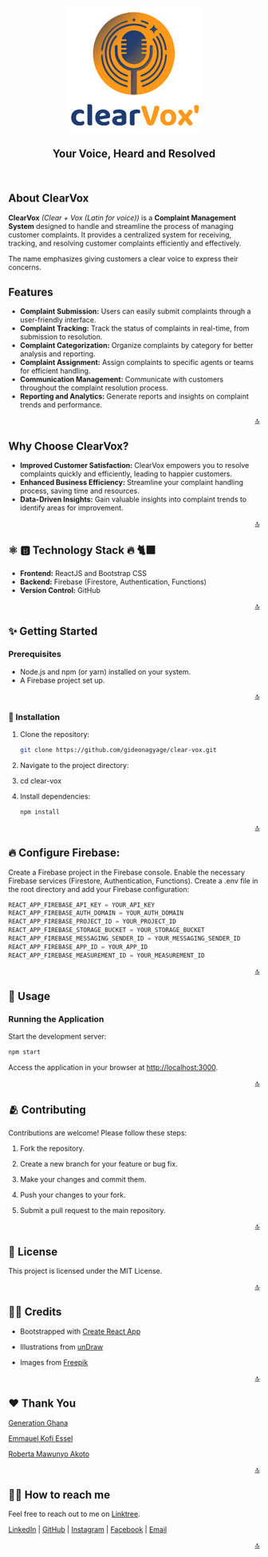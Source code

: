 <a name="readme-top"></a>

<div align="center">

<img src="./src/img/logo/clearvox_logo_text.png" height="250px" alt="ClearVox Logo" />

</div>

<div align="center">

## Your Voice, Heard and Resolved

</div>

<br>

## About ClearVox

**ClearVox** *(Clear + Vox (Latin for voice))* is a **Complaint Management System** designed to handle and streamline the process of managing customer complaints.
It provides a centralized system for receiving, tracking, and resolving customer complaints efficiently and effectively.

The name emphasizes giving customers a clear voice to express their concerns.

## Features

* **Complaint Submission:** Users can easily submit complaints through a user-friendly interface.
* **Complaint Tracking:**  Track the status of complaints in real-time, from submission to resolution.
* **Complaint Categorization:** Organize complaints by category for better analysis and reporting.
* **Complaint Assignment:** Assign complaints to specific agents or teams for efficient handling.
* **Communication Management:**  Communicate with customers throughout the complaint resolution process.
* **Reporting and Analytics:** Generate reports and insights on complaint trends and performance.

<p align="right"><a href="#readme-top">🔝</a></p>

## Why Choose ClearVox?

* **Improved Customer Satisfaction:**  ClearVox empowers you to resolve complaints quickly and efficiently, leading to happier customers.
* **Enhanced Business Efficiency:**  Streamline your complaint handling process, saving time and resources.
* **Data-Driven Insights:**  Gain valuable insights into complaint trends to identify areas for improvement.

<p align="right"><a href="#readme-top">🔝</a></p>

## ⚛️ 🅱️ Technology Stack 🔥 🐈‍⬛

* **Frontend:** ReactJS and Bootstrap CSS
* **Backend:** Firebase (Firestore, Authentication, Functions)
* **Version Control:** GitHub

<p align="right"><a href="#readme-top">🔝</a></p>

## ✨ Getting Started

### Prerequisites

* Node.js and npm (or yarn) installed on your system.
* A Firebase project set up.

<p align="right"><a href="#readme-top">🔝</a></p>

### 📝 Installation

1. Clone the repository:

   ```bash
   git clone https://github.com/gideonagyage/clear-vox.git
   ```

2. Navigate to the project directory:

3. cd clear-vox

4. Install dependencies:

    ```bash
    npm install
    ```

<p align="right"><a href="#readme-top">🔝</a></p>

## 🔥 Configure Firebase:

Create a Firebase project in the Firebase console.
Enable the necessary Firebase services (Firestore, Authentication, Functions).
Create a .env file in the root directory and add your Firebase configuration:

```javascript
REACT_APP_FIREBASE_API_KEY = YOUR_API_KEY
REACT_APP_FIREBASE_AUTH_DOMAIN = YOUR_AUTH_DOMAIN
REACT_APP_FIREBASE_PROJECT_ID = YOUR_PROJECT_ID
REACT_APP_FIREBASE_STORAGE_BUCKET = YOUR_STORAGE_BUCKET
REACT_APP_FIREBASE_MESSAGING_SENDER_ID = YOUR_MESSAGING_SENDER_ID
REACT_APP_FIREBASE_APP_ID = YOUR_APP_ID
REACT_APP_FIREBASE_MEASUREMENT_ID = YOUR_MEASUREMENT_ID
```

<p align="right"><a href="#readme-top">🔝</a></p>

## 🧭 Usage

### Running the Application

Start the development server:

```bash
npm start
```

Access the application in your browser at <http://localhost:3000>.

<p align="right"><a href="#readme-top">🔝</a></p>

## 🫂 Contributing

Contributions are welcome! Please follow these steps:

1. Fork the repository.

2. Create a new branch for your feature or bug fix.

3. Make your changes and commit them.

4. Push your changes to your fork.

5. Submit a pull request to the main repository.

<p align="right"><a href="#readme-top">🔝</a></p>

## 📃 License

This project is licensed under the MIT License.

<p align="right"><a href="#readme-top">🔝</a></p>

## 🙏🏾 Credits

* Bootstrapped with [Create React App](https://github.com/facebook/create-react-app)

* Illustrations from [unDraw](https://undraw.co/)

* Images from [Freepik](https://www.freepik.com/) 

<p align="right"><a href="#readme-top">🔝</a></p>

## ❤️ Thank You

[Generation Ghana](https://ghana.generation.org/)

[Emmauel Kofi Essel](https://github.com/FiifiGenI)

[Roberta Mawunyo Akoto](https://github.com/Mawunyoakoto)

<p align="right"><a href="#readme-top">🔝</a></p>

## 🤙🏾 How to reach me

Feel free to reach out to me on [Linktree](https://linktr.ee/gideonagyage).

[LinkedIn](https://www.linkedin.com/in/gideonagyage)  |  [GitHub](https://github.com/gideonagyage)  |  [Instagram](https://www.instagram.com/gideonagyage)  |  [Facebook](https://www.facebook.com/gideonagyage)  |  [Email](mailto:gideonagyage@gmail.com)

<p align="right"><a href="#readme-top">🔝</a></p>
